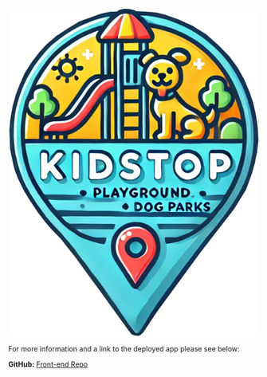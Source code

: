 <p align="center">
  <img src="./public/images/KidStop-logo.png" alt="Logo" width="500">
</p>
For more information and a link to the deployed app please see below:

**GitHub:** [Front-end Repo](https://github.com/brady-newhard/kidstop-front-end)  

